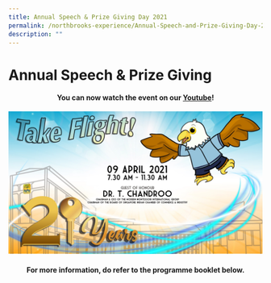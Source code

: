 ```yaml
---
title: Annual Speech & Prize Giving Day 2021
permalink: /northbrooks-experience/Annual-Speech-and-Prize-Giving-Day-2021/permalink/
description: ""
---
```

Annual Speech & Prize Giving
============================

#### <center>You can now watch the event on our [Youtube](https://www.youtube.com/watch?v=YzCwITMu6QU)! </center>

![](/images/Annual.jpeg)

  
#### <center>For more information, do refer to the programme booklet below.</center>